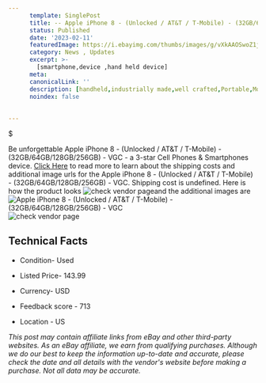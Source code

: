 ```yaml
---
      template: SinglePost
      title: -- Apple iPhone 8 - (Unlocked / AT&T / T-Mobile) - (32GB/64GB/128GB/256GB) - VGC
      status: Published
      date: '2023-02-11'
      featuredImage: https://i.ebayimg.com/thumbs/images/g/vXkAAOSwoZ1jcofH/s-l225.jpg
      category: News , Updates
      excerpt: >-
        [smartphone,device ,hand held device]
      meta:
      canonicalLink: ''
      description: [handheld,industrially made,well crafted,Portable,Mobile,Compact,Convenient,Lightweight,Maneuverable,Man-portable,Miniature,Carriable,Hand-held,Light,Holdable,Transportable,Mobile device,Pocket-sized,On-the-go,Wireless,Cordless,Compact size,Convenient size, smartphone,device ,hand held device]
      noindex: false
      
        
---
```

$

Be unforgettable Apple iPhone 8 - (Unlocked / AT&T / T-Mobile) - (32GB/64GB/128GB/256GB) - VGC - a 3-star Cell Phones & Smartphones device. [Click Here](https://www.ebay.com/itm/225251409566?hash=item347207be9e%3Ag%3AvXkAAOSwoZ1jcofH&amdata=enc%3AAQAHAAAA4GLe9cvX25lbBStMPt4RJI6YKG6WFwoArbsTNuHUxwLyVuyOHmEBqh8wORqBA3kU%2B0lZdtZcOePsFSNV3Qwlb3QkfDnqVXYuKtfEW26wkLMTui4Eo6gFFSj3ACeIEAJPjjK5TbwjMGqAoudqX2KcORf9voJD3HAxEZFrKzHSE9bi7ZQ6fUUn1eDJa7hw5molPu44%2FpM0OGjIJE8ysEv%2BWc%2F7DwIjlHw2%2FDlNlDtzZCSGHjjL18r4QsAWShj8yE2h%2FalTia9rGAjxMpa%2Fv80nhD4%2Fafj3c39Zu2agAFj2rvpK&mkevt=1&mkcid=1&mkrid=711-53200-19255-0&campid=%253CePNCampaignId%253E&customid=%253CreferenceId%253E&toolid=10049) to read more to learn about the shipping costs and additional image urls for the Apple iPhone 8 - (Unlocked / AT&T / T-Mobile) - (32GB/64GB/128GB/256GB) - VGC. Shipping cost is undefined. Here is how the product looks ![check vendor page](https://i.ebayimg.com/thumbs/images/g/vXkAAOSwoZ1jcofH/s-l225.jpg)and the additional images are![Apple iPhone 8 - (Unlocked / AT&T / T-Mobile) - (32GB/64GB/128GB/256GB) - VGC](https://i.ebayimg.com/images/g/vXkAAOSwoZ1jcofH/s-l640.jpg)![check vendor page]()



 ## Technical Facts 



     
      

 - Condition- Used 


      

 - Listed Price- 143.99 


      

 - Currency- USD 


      

 - Feedback score - 713 


      

 - Location - US 


      
      

 *_This post may contain affiliate links from eBay and other third-party websites. As an eBay affiliate, we earn from qualifying purchases. Although we do our best to keep the information up-to-date and accurate, please check the date and all details with the vendor's website before making a purchase. Not all data may be accurate._*






